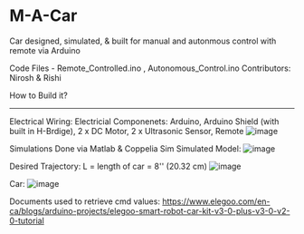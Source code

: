 # M-A-Car
Car designed, simulated, & built for manual and autonmous control with remote via Arduino

Code Files - Remote_Controlled.ino , Autonomous_Control.ino
Contributors: Nirosh & Rishi

How to Build it?
________________________________________________________________________________________________________________

Electrical Wiring:
Electricial Componenets: Arduino, Arduino Shield (with built in H-Brdige), 2 x DC Motor, 2 x Ultrasonic Sensor, Remote
![image](https://user-images.githubusercontent.com/65490263/204677697-2207edbc-e4ed-4111-9d07-bdf9ca47d203.png)

Simulations Done via Matlab & Coppelia Sim
Simulated Model:
![image](https://user-images.githubusercontent.com/65490263/204677301-71a95929-d39f-4813-82c6-0e807d0509f7.png)

Desired Trajectory:
L = length of car = 8'' (20.32 cm)
![image](https://user-images.githubusercontent.com/65490263/204677115-63b4807c-2272-4549-a248-62d79245b480.png)

Car:
![image](https://user-images.githubusercontent.com/65490263/204677808-90c7d200-db3d-431b-8667-ae6a6f655feb.png)

Documents used to retrieve cmd values:
https://www.elegoo.com/en-ca/blogs/arduino-projects/elegoo-smart-robot-car-kit-v3-0-plus-v3-0-v2-0-tutorial
